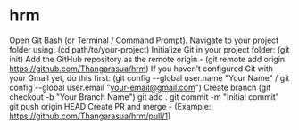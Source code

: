 # hrm
Open Git Bash (or Terminal / Command Prompt).
Navigate to your project folder using: (cd path/to/your-project)
Initialize Git in your project folder: (git init)
Add the GitHub repository as the remote origin - (git remote add origin https://github.com/Thangarasua/hrm)
If you haven’t configured Git with your Gmail yet, do this first: (git config --global user.name "Your Name" / git config --global user.email "your-email@gmail.com")
Create branch (git checkout -b "Your Branch Name")
git add .
git commit -m "Initial commit"
git push origin HEAD
Create PR and merge - (Example: https://github.com/Thangarasua/hrm/pull/1)


